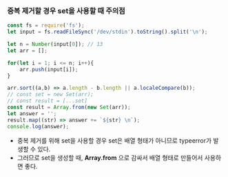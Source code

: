 ### 중복 제거할 경우 set을 사용할 때 주의점
```js
const fs = require('fs');
let input = fs.readFileSync('/dev/stdin').toString().split('\n');

let n = Number(input[0]); // 13
let arr = [];

for(let i = 1; i <= n; i++){
    arr.push(input[i]);
}

arr.sort((a,b) => a.length - b.length || a.localeCompare(b));
// const set = new Set(arr);
// const result = [...set]
const result = Array.from(new Set(arr));
let answer = '';
result.map((str) => answer += `${str} \n`);
console.log(answer);
```
- 중복 제거를 위해 set을 사용할 경우 set은 배열 형태가 아니므로 typeerror가 발생할 수 있다.
- 그러므로 set을 생성할 때, <b>Array.from</b> 으로 감싸서 배열 형태로 만들어서 사용하면 좋다.
